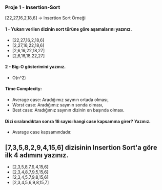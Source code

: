 ### Proje 1 - Insertion-Sort

[22,27,16,2,18,6] -> Insertion Sort Örneği

#### 1 - Yukarı verilen dizinin sort türüne göre aşamalarını yazınız.
  - [22,27,16,2,18,6]
  - [2,27,16,22,18,6]
  - [2,6,16,22,18,27]
  - [2,6,16,18,22,27]
 
#### 2 - Big-O gösterimini yazınız.
  - O(n^2)

#### Time Complexity:   
 - Average case: Aradığımız sayının ortada olması,          
 - Worst case: Aradığımız sayının sonda olması,             
 - Best case: Aradığımız sayının dizinin en başında olması. 

#### Dizi sıralandıktan sonra 18 sayısı hangi case kapsamına girer? Yazınız.

- Avarage case kapsamındadır.


## [7,3,5,8,2,9,4,15,6] dizisinin Insertion Sort'a göre ilk 4 adımını yazınız.

  - [2,3,5,8,7,9,4,15,6]
  - [2,3,4,8,7,9,5,15,6]
  - [2,3,4,5,7,9,8,15,6]
  - [2,3,4,5,6,9,8,15,7]
